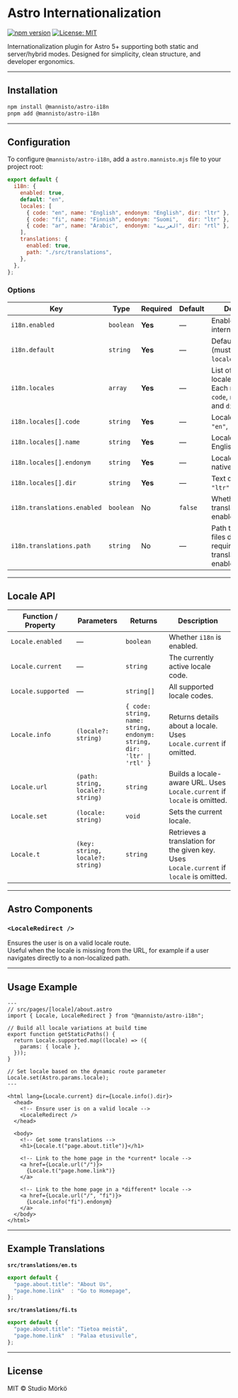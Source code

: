 # Astro Internationalization

[![npm version](https://img.shields.io/npm/v/@mannisto/astro-i18n.svg)](https://www.npmjs.com/package/@mannisto/astro-i18n)
[![License: MIT](https://img.shields.io/badge/License-MIT-yellow.svg)](https://opensource.org/licenses/MIT)

Internationalization plugin for Astro 5+ supporting both static and server/hybrid modes. Designed for simplicity, clean structure, and developer ergonomics.

---

## Installation

```bash
npm install @mannisto/astro-i18n
pnpm add @mannisto/astro-i18n
```

---

## Configuration

To configure `@mannisto/astro-i18n`, add a `astro.mannisto.mjs` file to your project root:

```mjs
export default {
  i18n: {
    enabled: true,
    default: "en",
    locales: [
      { code: "en", name: "English", endonym: "English", dir: "ltr" },
      { code: "fi", name: "Finnish", endonym: "Suomi",   dir: "ltr" },
      { code: "ar", name: "Arabic",  endonym: "العربية", dir: "rtl" },
    ],
    translations: {
      enabled: true,
      path: "./src/translations",
    },
  },
};
```

### Options

| Key                         | Type      | Required | Default | Description                                                                               |
| ----------------------------| --------- | -------- | ------- | ----------------------------------------------------------------------------------------- |
| `i18n.enabled`              | `boolean` | **Yes**  | —       | Enables or disables internationalization.                                                 |
| `i18n.default`              | `string`  | **Yes**  | —       | Default locale code (must match one in `locales`).                                        |
| `i18n.locales`              | `array`   | **Yes**  | —       | List of supported locale objects. Each must include `code`, `name`, `endonym`, and `dir`. |
| `i18n.locales[].code`       | `string`  | **Yes**  | —       | Locale code (e.g., `"en"`, `"fi"`, `"ar"`).                                               |
| `i18n.locales[].name`       | `string`  | **Yes**  | —       | Locale name in English (exonym).                                                          |
| `i18n.locales[].endonym`    | `string`  | **Yes**  | —       | Locale name in the native language.                                                       |
| `i18n.locales[].dir`        | `string`  | **Yes**  | —       | Text direction: `"ltr"` or `"rtl"`.                                                       |
| `i18n.translations.enabled` | `boolean` | No       | `false` | Whether translations are enabled.                                                         |
| `i18n.translations.path`    | `string`  | No       | —       | Path to translation files directory (only required if translations are enabled).          |

---
## Locale API

| Function / Property | Parameters                        | Returns                                                                | Description                                                                              |
| ------------------- | --------------------------------- | ---------------------------------------------------------------------- | ---------------------------------------------------------------------------------------- |
| `Locale.enabled`    | —                                 | `boolean`                                                              | Whether `i18n` is enabled.                                                               |
| `Locale.current`    | —                                 | `string`                                                               | The currently active locale code.                                                        |
| `Locale.supported`  | —                                 | `string[]`                                                             | All supported locale codes.                                                              |
| `Locale.info`       | `(locale?: string)`               | `{ code: string, name: string, endonym: string, dir: 'ltr' \| 'rtl' }` | Returns details about a locale. Uses `Locale.current` if omitted.                        |
| `Locale.url`        | `(path: string, locale?: string)` | `string`                                                               | Builds a locale-aware URL. Uses `Locale.current` if `locale` is omitted.                 |
| `Locale.set`        | `(locale: string)`                | `void`                                                                 | Sets the current locale.                                                                 |
| `Locale.t`          | `(key: string, locale?: string)`  | `string`                                                               | Retrieves a translation for the given key. Uses `Locale.current` if `locale` is omitted. |

---

## Astro Components

### `<LocaleRedirect />`
Ensures the user is on a valid locale route.  
Useful when the locale is missing from the URL, for example if a user navigates directly to a non-localized path.

---

## Usage Example

```astro
---
// src/pages/[locale]/about.astro
import { Locale, LocaleRedirect } from "@mannisto/astro-i18n";

// Build all locale variations at build time
export function getStaticPaths() {
  return Locale.supported.map((locale) => ({
    params: { locale },
  }));
}

// Set locale based on the dynamic route parameter
Locale.set(Astro.params.locale);
---

<html lang={Locale.current} dir={Locale.info().dir}>
  <head>
    <!-- Ensure user is on a valid locale -->
    <LocaleRedirect />
  </head>

  <body>
    <!-- Get some translations -->
    <h1>{Locale.t("page.about.title")}</h1>

    <!-- Link to the home page in the *current* locale -->
    <a href={Locale.url("/")}>
      {Locale.t("page.home.link")}
    </a>

    <!-- Link to the home page in a *different* locale -->
    <a href={Locale.url("/", "fi")}>
      {Locale.info("fi").endonym}
    </a>
  </body>
</html>
```

---

## Example Translations

**`src/translations/en.ts`**
```ts
export default {
  "page.about.title": "About Us",
  "page.home.link"  : "Go to Homepage",
};
```

**`src/translations/fi.ts`**
```ts
export default {
  "page.about.title": "Tietoa meistä",
  "page.home.link"  : "Palaa etusivulle",
};
```

---

## License

MIT © Studio Mörkö
